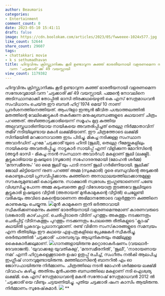 ```yaml
---
author: Beaumaris
categories:
- Entertainment
comment_count: 0
date: 2023-05-10 15:41:11
draft: false
image: https://cdn.boolokam.com/articles/2023/05/fwweeee-1024x577.jpg
like_count: 52644
share_count: 29607
tags:
- chattakkari movie
- k s sethumadhavan
title: ഹിന്ദുവിനും ക്രിസ്ത്യാനിക്കും കൂടി ഉണ്ടാവുന്ന കുഞ്ഞ് ഭാരതീയനായി വളരണമെന്ന സന്ദേശവുമായി
  വന്ന 'ചട്ടക്കാരി'ക്ക് 49 വയസ്സായി
view_count: 1179382
---
```


ഹിന്ദുവിനും ക്രിസ്ത്യാനിക്കും കൂടി ഉണ്ടാവുന്ന കുഞ്ഞ് ഭാരതീയനായി വളരണമെന്ന സന്ദേശവുമായി വന്ന 'ചട്ടക്കാരി'ക്ക് 49 വയസ്സായി. പമ്മന്റെ നോവലിനെ അടിസ്ഥാനമാക്കി തോപ്പിൽ ഭാസി തിരക്കഥയെഴുതി കെ എസ് സേതുമാധവൻ സംവിധാനം ചെയ്‌ത ഈ ബമ്പർ ഹിറ്റ് 1974 മെയ് 10 നാണ് പ്രദർശനത്തിനെത്തിയത്. ആംഗ്ളോ ഇന്ത്യൻ ജീവിത പശ്ചാത്തലത്തിൽ മതത്തിന്റെ വേലിക്കെട്ടുകൾ തകർക്കുന്ന മനുഷ്യബന്ധങ്ങളുടെ കഥയാണ് ചിത്രം പറഞ്ഞത്. അഴിഞ്ഞാട്ടക്കാരിയെന്ന് സമൂഹം മുദ്ര കുത്തിയ അല്പവസ്ത്രധാരിണിയായ നായികയെ അവതരിപ്പിച്ചത് തെലുഗു നിർമ്മാതാവിന് തമിഴ് നടിയിലുണ്ടായ മകൾ ലക്ഷ്‌മിയാണ്. ഈ ചിത്രത്തോടെ ലക്ഷ്‌മി സിനിമയിൽ മറക്കാനാവാത്ത ഇടം പിടിച്ചു. മികച്ച നടിക്കുള്ള സംസ്ഥാന അവാർഡിന് പുറമേ 'ചട്ടക്കാരി'യുടെ ഹിന്ദി (ജൂലി), തെലുഗു റീമേയ്ക്കുകളിലും നായികയെ അവതരിപ്പിച്ചു. [](https://cdn.boolokam.com/articles/2023/05/fweerr.jpg)നാട്ടുകാർ സായിപ്പ് എന്ന് വിളിക്കുന്ന മോറിസിന്റെ (അടൂർ ഭാസി - മികച്ച നടൻ സംസ്ഥാന അവാർഡ്) മകളാണ് ജൂലി (ലക്ഷ്മി). കൂട്ടുകാരിയായ ഉഷയുടെ (സുജാത) സഹോദരനുമായി (മോഹൻ ശർമ്മ) 'മന്ദസമീരനും' 'ഓ മൈ ജൂലി'യും പാടി നടന്ന് ജൂലി ഗർഭിണിയായി. ജൂലിക്ക് ജോലി കിട്ടിയെന്ന് നുണ പറഞ്ഞ് അമ്മ (സുകുമാരി) ദൂരെ ബന്ധുവിന്റെ അടുക്കൽ കൊണ്ടുപോയി പ്രസവിപ്പിക്കാനും കുഞ്ഞിനെ അനാഥാലയത്തിലാക്കാനുമുള്ള സൗകര്യമുണ്ടാക്കി കൊടുക്കുന്നു. സാക്ഷാൽ സ്വദേശം ഇംഗ്ലണ്ടാണെന്ന് പണ്ടേ വിശ്വസിച്ചു പോന്ന അമ്മ കുടുംബത്തെ കൂട്ടി വിദേശയാത്ര തുടങ്ങവേ ജൂലിയുടെ കൂട്ടുകാരി ഉഷയുടെ വീട്ടിൽ (അതായത് മുൻകാമുകന്റെ വീട്ടിൽ) ചെല്ലേണ്ടി വരികയും അവിടെ മകന്റെയാണെന്ന അഭിമാനത്തോടെ വളർത്തുന്ന കുഞ്ഞിനെ കാണുകയും ചെയ്യുന്നു. [![](https://cdn.boolokam.com/articles/2023/05/fwweeee-1024x577.jpg)](https://cdn.boolokam.com/articles/2023/05/fwweeee.jpg)മുൻ കാമുകനെ ഇനി ഭർത്താവായി സ്വീകരിക്കണമെന്നും കുഞ്ഞ് ഭാരതീയനായി വളരണമെന്നുമാണ് കാരണവരുടെ (ശങ്കരാടി) കാഴ്‌ചപ്പാട്‌. ചെരിപ്പിടാതെ വീടിന് പുറത്തും അകത്തും നടക്കുന്നതും ചെരിപ്പിട്ട് വീടിനകത്തും പുറത്തും നടക്കുന്നതും പോലത്തെ രീതികളുടെ 'ക്ലാഷ്' കഥയിൽ പ്രകടവും പ്രധാനവുമാണ്. രണ്ട് വിഭിന്ന സംസ്‌കാരങ്ങളുടെ സമന്വയം എന്ന രീതിയിലും ഈ കഥയെ എഴുപതുകളിലെ പ്രേക്ഷകർ സ്വീകരിച്ചു. ഒരർത്ഥത്തിൽ 'ചട്ടക്കാരി' പാരമ്പര്യവും ആധുനികതയും തമ്മിലുള്ള കൈകോർക്കലുമാണ്. [![](https://cdn.boolokam.com/articles/2023/05/fww-2-1024x582.jpg)](https://cdn.boolokam.com/articles/2023/05/fww-2.jpg)ഗാനങ്ങളായിരുന്നു മറ്റൊരാകർഷണം (വയലാർ-ദേവരാജൻ). 'യുവാക്കളേ യുവതികളേ', 'മന്ദസമീരനിൽ', 'ജൂലീ', 'നാരായണായ നമഃ' എന്നീ ഹിറ്റുകളെക്കൂടാതെ ഉഷാ ഉതുപ്പ് രചിച്ച്, സംഗീതം നൽകി ആലപിച്ച ഇംഗ്ലീഷ് ഗാനവുമുണ്ടായിരുന്നു. മഞ്ഞിലാസിന്റെ ബാനറിൽ എം ഓ ജോസഫായിരുന്നു നിർമ്മാണം. ചിത്രത്തിലെ നടൻ മോഹൻ ശർമ്മയെ ലക്ഷ്‌മി വിവാഹം കഴിച്ചു. അതിനും മുൻപത്തെ ബന്ധത്തിലെ മകളാണ് നടി ഐശ്വര്യ ലക്ഷ്‌മി. കെ എസ് സേതുമാധവന്റെ മകൻ സന്തോഷ് സേതുമാധവൻ 2012 ൽ 'ചട്ടക്കാരി'യെ വീണ്ടും ചട്ടയണിയിച്ചു. പുതിയ ചട്ടക്കാരി ഷംന കാസിം ആയിരുന്നു. നിർമ്മാണം സുരേഷ്‌കുമാർ. [![](https://cdn.boolokam.com/articles/2023/05/fwweer.jpg)](https://cdn.boolokam.com/articles/2023/05/fwweer.jpg) **